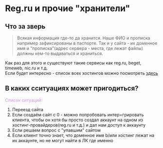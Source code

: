 # Reg.ru и прочие "хранители"

## Что за зверь
>Всякая информация где-то да хранится. Наше ФИО и прописка например зафиксированы в паспорте. Так и у сайта - их доменное имя и "прописка"(адрес сервера - места, где лежат файлы) должны кем-то выдаваться и храниться.  

Как раз для этого и существуют такие сервисы как reg.ru, beget, timeweb, nic.ru и т.д.  
Если будет интересно - список всех хостингов можно посмотреть [здесь](https://hostinghub.ru/hostings)

## В каких сситуациях может пригодиться?
<span style="color: #d28ff5">Список ситуаций:</span>
1. Переезд сайта
2. Если создаём сайт с 0 - можно попробовать интер=грировать клиента, чтобы он хотя бы просто создал аккаунт на одном из хостинг-провайдеров(reg.ru и т.д.) и дал нам доступ к аккаунту
3. Если решаем вопрос с "упавшим" сайтом
4. Если клиент точно знает, что доменное имя b/или хостинг лежат на их аккаунте, но не могут найти в ЛК где именно